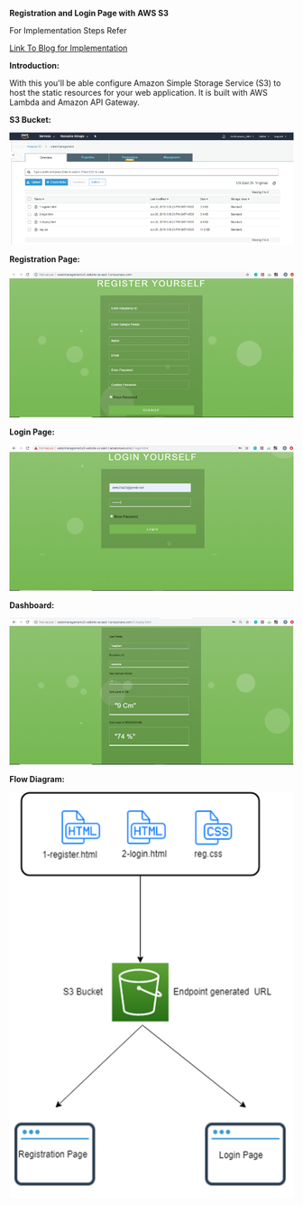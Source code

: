 **Registration and Login Page with**  **AWS S3**

For Implementation Steps Refer

[Link To Blog for Implementation](https://goldenmace.com/blog/labs/explore-how-future-of-aws-greengrass-hinges-on-dynamodbpart-ii/ "Blog")

**Introduction:**

With this you&#39;ll be able configure Amazon Simple Storage Service (S3) to host the static resources for your web application. It is built with AWS Lambda and Amazon API Gateway.

**S3 Bucket:**

![alt text](https://github.com/anujdev11/AWS-Registration-Login-and-Dashboard/blob/master/Images/S3bucket.png "Output_1")

**Registration Page:**

![alt text](https://github.com/anujdev11/AWS-Registration-Login-and-Dashboard/blob/master/Images/Registration_page.png "Output_2")


**Login Page:**

![alt text](https://github.com/anujdev11/AWS-Registration-Login-and-Dashboard/blob/master/Images/Login_Page.png "Output_3")


**Dashboard:**

![alt text](https://github.com/anujdev11/AWS-Registration-Login-and-Dashboard/blob/master/Images/Dashboard.png "Output_4")


**Flow Diagram:**

![alt text](https://github.com/anujdev11/AWS-Registration-Login-and-Dashboard/blob/master/Images/Flow.png "Output_5")
